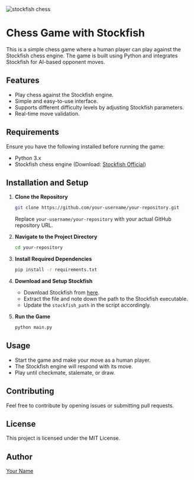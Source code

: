 
![stockfish chess](chess_game.webq)

# Chess Game with Stockfish

This is a simple chess game where a human player can play against the Stockfish chess engine. The game is built using Python and integrates Stockfish for AI-based opponent moves.

## Features
- Play chess against the Stockfish engine.
- Simple and easy-to-use interface.
- Supports different difficulty levels by adjusting Stockfish parameters.
- Real-time move validation.

## Requirements
Ensure you have the following installed before running the game:
- Python 3.x
- Stockfish chess engine (Download: [Stockfish Official](https://stockfishchess.org/download/))

## Installation and Setup

1. **Clone the Repository**
   ```sh
   git clone https://github.com/your-username/your-repository.git
   ```
   Replace `your-username/your-repository` with your actual GitHub repository URL.

2. **Navigate to the Project Directory**
   ```sh
   cd your-repository
   ```

3. **Install Required Dependencies**
   ```sh
   pip install -r requirements.txt
   ```

4. **Download and Setup Stockfish**
   - Download Stockfish from [here](https://stockfishchess.org/download/).
   - Extract the file and note down the path to the Stockfish executable.
   - Update the `stockfish_path` in the script accordingly.

5. **Run the Game**
   ```sh
   python main.py
   ```

## Usage
- Start the game and make your move as a human player.
- The Stockfish engine will respond with its move.
- Play until checkmate, stalemate, or draw.

## Contributing
Feel free to contribute by opening issues or submitting pull requests.

## License
This project is licensed under the MIT License.

## Author
[Your Name](https://github.com/your-username)

